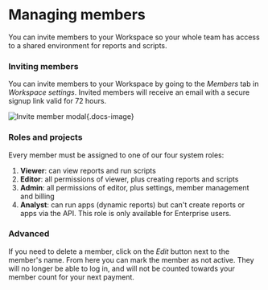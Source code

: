 # Managing members

You can invite members to your Workspace so your whole team has access to a shared environment for reports and scripts.

### Inviting members

You can invite members to your Workspace by going to the _Members_ tab in _Workspace settings_. Invited members will receive an email with a secure signup link valid for 72 hours.

![Invite member modal](../../../img/tutorials/invite-modal.png){.docs-image}

### Roles and projects

Every member must be assigned to one of our four system roles:&#x20;

1. **Viewer**: can view reports and run scripts&#x20;
2. **Editor**: all permissions of viewer, plus creating reports and scripts
3. **Admin**:  all permissions of editor, plus settings, member management and billing
4. **Analyst**: can run apps (dynamic reports) but can't create reports or apps via the API. This role is only available for Enterprise users.

### Advanced

If you need to delete a member, click on the _Edit_ button next to the member's name. From here you can mark the member as not active. They will no longer be able to log in, and will not be counted towards your member count for your next payment.